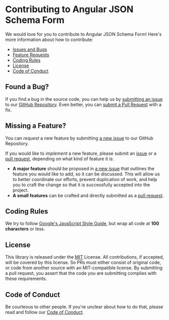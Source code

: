 # Contributing to Angular JSON Schema Form

We would love for you to contribute to Angular JSON Schema Form!
Here's more information about how to contribute:

 - [Issues and Bugs](#issue)
 - [Feature Requests](#feature)
 - [Coding Rules](#rules)
 - [License](#license)
 - [Code of Conduct](#coc)

## <a name="issue"></a> Found a Bug?
If you find a bug in the source code, you can help us by [submitting an issue][new-issue] to our [GitHub Repository][github]. Even better, you can [submit a Pull Request][pull-requests] with a fix.


## <a name="feature"></a> Missing a Feature?
You can *request* a new feature by submitting [a new issue][new-issue] to our GitHub Repository.

If you would like to *implement* a new feature, please submit an [issue][new-issue] or a [pull request][pull-requests], depending on what kind of feature it is:

* **A major feature** should be proposed in [a new issue][new-issue] that outlines the feature you would like to add, so it can be discussed. This will allow us to better coordinate our efforts, prevent duplication of work, and help you to craft the change so that it is successfully accepted into the project.
* **A small features** can be crafted and directly submitted as a [pull request][pull-requests].


## <a name="rules"></a> Coding Rules
We try to follow [Google's JavaScript Style Guide][js-style-guide], but wrap all code at **100 characters** or less.


## <a name="license"></a> License
This library is released under the [MIT](https://opensource.org/licenses/MIT) License. All contributions, if accepted, will be covered by this license. So PRs must either consist of original code, or code from another source with an MIT-compatible license. By submitting a pull request, you assert that the code you are submitting complies with these requirements.


## <a name="coc"></a> Code of Conduct
Be courteous to other people. If you're unclear about how to do that, please read and follow our [Code of Conduct][code-of-conduct].

[new-issue]: https://github.com/dschnelldavis/angular2-json-schema-form/issues/new
[pull-requests]: https://github.com/dschnelldavis/angular2-json-schema-form/pulls
[github]: https://github.com/dschnelldavis/angular2-json-schema-form
[js-style-guide]: https://google.github.io/styleguide/jsguide.html
[jsfiddle]: http://jsfiddle.net
[plunker]: http://plnkr.co/edit
[runnable]: http://runnable.com
[stackoverflow]: http://stackoverflow.com/questions/tagged/angular2-json-schema-form
[code-of-conduct]: https://github.com/dschnelldavis/angular2-json-schema-form/CODE_OF_CONDUCT.md

